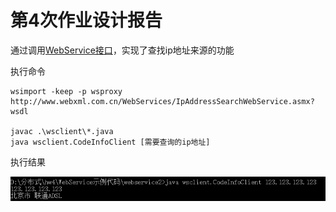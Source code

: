 # 第4次作业设计报告

通过调用[WebService接口](http://www.webxml.com.cn/WebServices/IpAddressSearchWebService.asmx?wsdl)，实现了查找ip地址来源的功能

执行命令

```
wsimport -keep -p wsproxy http://www.webxml.com.cn/WebServices/IpAddressSearchWebService.asmx?wsdl

javac .\wsclient\*.java
java wsclient.CodeInfoClient [需要查询的ip地址]
```

执行结果

![](https://github.com/Linan2018/xd_distri_comp/blob/master/hw4/img/pic.png)


